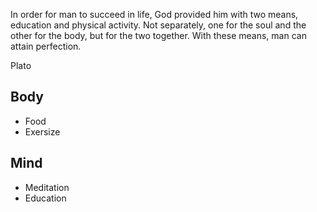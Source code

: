 In order for man to succeed in life, God provided him with two means, education and physical activity. Not separately, one for the soul and the other for the body, but for the two together. With these means, man can attain perfection.

Plato

## Body

- Food
- Exersize

## Mind

- Meditation
- Education
